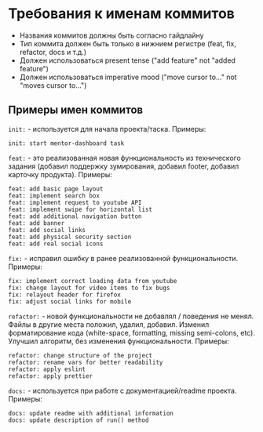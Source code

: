# Требования к именам коммитов
- Названия коммитов должны быть согласно гайдлайну
- Тип коммита должен быть только в нижнием регистре (feat, fix, refactor, docs и т.д.)
- Должен использоваться present tense ("add feature" not "added feature")
- Должен использоваться imperative mood ("move cursor to..." not "moves cursor to...")

## Примеры имен коммитов
`init:` - используется для начала проекта/таска. Примеры:
```init: start youtube-task
init: start mentor-dashboard task
```

`feat:` - это реализованная новая функциональность из технического задания (добавил поддержку зумирования, добавил footer, добавил карточку продукта). Примеры:
```
feat: add basic page layout
feat: implement search box 
feat: implement request to youtube API
feat: implement swipe for horizontal list
feat: add additional navigation button
feat: add banner
feat: add social links
feat: add physical security section
feat: add real social icons
```

`fix:` - исправил ошибку в ранее реализованной функциональности. Примеры:
```
fix: implement correct loading data from youtube
fix: change layout for video items to fix bugs
fix: relayout header for firefox
fix: adjust social links for mobile
```

`refactor:` - новой функциональности не добавлял / поведения не менял. Файлы в другие места положил, удалил, добавил. Изменил форматирование кода (white-space, formatting, missing semi-colons, etc). Улучшил алгоритм, без изменения функциональности. Примеры:
```
refactor: change structure of the project
refactor: rename vars for better readability
refactor: apply eslint
refactor: apply prettier
```

`docs:` - используется при работе с документацией/readme проекта. Примеры:
```
docs: update readme with additional information
docs: update description of run() method
```